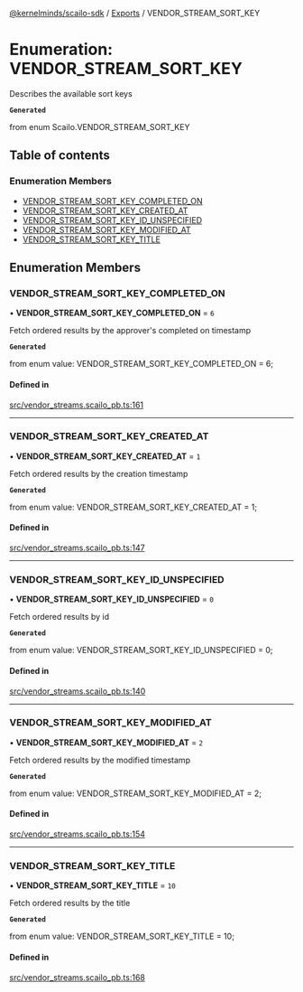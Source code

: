 [@kernelminds/scailo-sdk](../README.md) / [Exports](../modules.md) / VENDOR\_STREAM\_SORT\_KEY

# Enumeration: VENDOR\_STREAM\_SORT\_KEY

Describes the available sort keys

**`Generated`**

from enum Scailo.VENDOR_STREAM_SORT_KEY

## Table of contents

### Enumeration Members

- [VENDOR\_STREAM\_SORT\_KEY\_COMPLETED\_ON](VENDOR_STREAM_SORT_KEY.md#vendor_stream_sort_key_completed_on)
- [VENDOR\_STREAM\_SORT\_KEY\_CREATED\_AT](VENDOR_STREAM_SORT_KEY.md#vendor_stream_sort_key_created_at)
- [VENDOR\_STREAM\_SORT\_KEY\_ID\_UNSPECIFIED](VENDOR_STREAM_SORT_KEY.md#vendor_stream_sort_key_id_unspecified)
- [VENDOR\_STREAM\_SORT\_KEY\_MODIFIED\_AT](VENDOR_STREAM_SORT_KEY.md#vendor_stream_sort_key_modified_at)
- [VENDOR\_STREAM\_SORT\_KEY\_TITLE](VENDOR_STREAM_SORT_KEY.md#vendor_stream_sort_key_title)

## Enumeration Members

### VENDOR\_STREAM\_SORT\_KEY\_COMPLETED\_ON

• **VENDOR\_STREAM\_SORT\_KEY\_COMPLETED\_ON** = ``6``

Fetch ordered results by the approver's completed on timestamp

**`Generated`**

from enum value: VENDOR_STREAM_SORT_KEY_COMPLETED_ON = 6;

#### Defined in

[src/vendor_streams.scailo_pb.ts:161](https://github.com/scailo/ts-sdk/blob/c10a36b57201dfa5903d4b53efa1e62aa6208936/src/vendor_streams.scailo_pb.ts#L161)

___

### VENDOR\_STREAM\_SORT\_KEY\_CREATED\_AT

• **VENDOR\_STREAM\_SORT\_KEY\_CREATED\_AT** = ``1``

Fetch ordered results by the creation timestamp

**`Generated`**

from enum value: VENDOR_STREAM_SORT_KEY_CREATED_AT = 1;

#### Defined in

[src/vendor_streams.scailo_pb.ts:147](https://github.com/scailo/ts-sdk/blob/c10a36b57201dfa5903d4b53efa1e62aa6208936/src/vendor_streams.scailo_pb.ts#L147)

___

### VENDOR\_STREAM\_SORT\_KEY\_ID\_UNSPECIFIED

• **VENDOR\_STREAM\_SORT\_KEY\_ID\_UNSPECIFIED** = ``0``

Fetch ordered results by id

**`Generated`**

from enum value: VENDOR_STREAM_SORT_KEY_ID_UNSPECIFIED = 0;

#### Defined in

[src/vendor_streams.scailo_pb.ts:140](https://github.com/scailo/ts-sdk/blob/c10a36b57201dfa5903d4b53efa1e62aa6208936/src/vendor_streams.scailo_pb.ts#L140)

___

### VENDOR\_STREAM\_SORT\_KEY\_MODIFIED\_AT

• **VENDOR\_STREAM\_SORT\_KEY\_MODIFIED\_AT** = ``2``

Fetch ordered results by the modified timestamp

**`Generated`**

from enum value: VENDOR_STREAM_SORT_KEY_MODIFIED_AT = 2;

#### Defined in

[src/vendor_streams.scailo_pb.ts:154](https://github.com/scailo/ts-sdk/blob/c10a36b57201dfa5903d4b53efa1e62aa6208936/src/vendor_streams.scailo_pb.ts#L154)

___

### VENDOR\_STREAM\_SORT\_KEY\_TITLE

• **VENDOR\_STREAM\_SORT\_KEY\_TITLE** = ``10``

Fetch ordered results by the title

**`Generated`**

from enum value: VENDOR_STREAM_SORT_KEY_TITLE = 10;

#### Defined in

[src/vendor_streams.scailo_pb.ts:168](https://github.com/scailo/ts-sdk/blob/c10a36b57201dfa5903d4b53efa1e62aa6208936/src/vendor_streams.scailo_pb.ts#L168)
